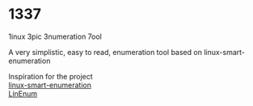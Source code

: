 # 1337
1inux 3pic 3numeration 7ool

A very simplistic, easy to read, enumeration tool based on linux-smart-enumeration

Inspiration for the project
</br>
<a href="https://github.com/diego-treitos/linux-smart-enumeration">linux-smart-enumeration</a>
</br>
<a href="https://github.com/rebootuser/LinEnum">LinEnum</a>
